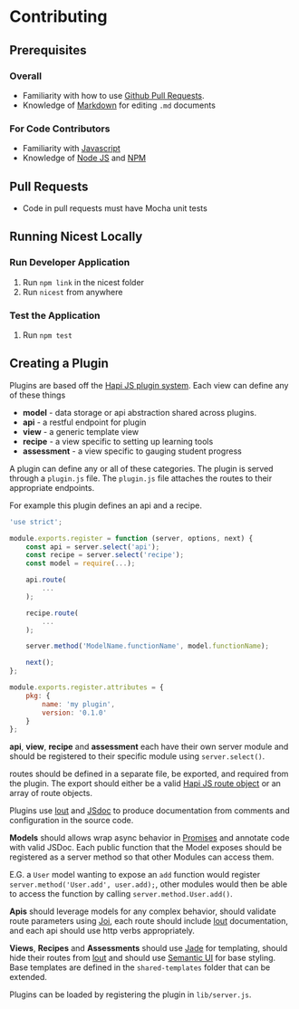 # Contributing

## Prerequisites

### Overall
* Familiarity with how to use [Github Pull Requests](https://help.github.com/articles/using-pull-requests/).
* Knowledge of [Markdown](https://help.github.com/articles/markdown-basics/) for editing `.md` documents

### For Code Contributors
* Familiarity with [Javascript](https://developer.mozilla.org/en-US/docs/Web/JavaScript)
* Knowledge of [Node JS](https://nodejs.org/documentation/) and [NPM](https://docs.npmjs.com/)

## Pull Requests
* Code in pull requests must have Mocha unit tests

## Running Nicest Locally
### Run Developer Application
1. Run `npm link` in the nicest folder
2. Run `nicest` from anywhere

### Test the Application
1. Run `npm test`

## Creating a Plugin
Plugins are based off the [Hapi JS plugin system](http://hapijs.com/tutorials/plugins).
Each view can define any of these things
* **model** - data storage or api abstraction shared across plugins.
* **api** - a restful endpoint for plugin
* **view** - a generic template view
* **recipe** - a view specific to setting up learning tools
* **assessment** - a view specific to gauging student progress

A plugin can define any or all of these categories.
The plugin is served through a `plugin.js` file.
The `plugin.js` file attaches the routes to their appropriate endpoints.

For example this plugin defines an api and a recipe.
``` js
'use strict';

module.exports.register = function (server, options, next) {
    const api = server.select('api');
    const recipe = server.select('recipe');
    const model = require(...);

    api.route(
        ...
    );

    recipe.route(
        ...
    );

    server.method('ModelName.functionName', model.functionName);

    next();
};

module.exports.register.attributes = {
    pkg: {
        name: 'my plugin',
        version: '0.1.0'
    }
};
```
**api**, **view**, **recipe** and **assessment** each have their own server module and should be registered to their specific module using `server.select()`.

routes should be defined in a separate file, be exported, and required from the plugin.
The export should either be a valid [Hapi JS route object](http://hapijs.com/tutorials/routing) or an array of route objects.

Plugins use [lout](https://github.com/hapijs/lout) and [JSdoc](https://github.com/jsdoc3/jsdoc) to produce documentation from comments and configuration in the source code.

**Models** should allows wrap async behavior in [Promises](https://developer.mozilla.org/en-US/docs/Web/JavaScript/Reference/Global_Objects/Promise) and annotate code with valid JSDoc. Each public function that the Model exposes should be registered as a server method so that other Modules can access them.

E.G. a `User` model wanting to expose an `add` function would register `server.method('User.add', user.add);`, other modules would then be able to access the function by calling `server.method.User.add()`.

 **Apis** should leverage models for any complex behavior, should validate route parameters using [Joi](https://github.com/hapijs/joi), each route should include [lout](http://hapijs.com/tutorials/routing#config) documentation, and each api should use http verbs appropriately.

 **Views**, **Recipes** and **Assessments** should use [Jade](http://jade-lang.com/reference/) for templating, should hide their routes from [lout](https://github.com/hapijs/lout#ignoring-a-route-in-documentation) and should use [Semantic UI](http://semantic-ui.com/) for base styling. Base templates are defined in the `shared-templates` folder that can be extended.

 Plugins can be loaded by registering the plugin in `lib/server.js`.
